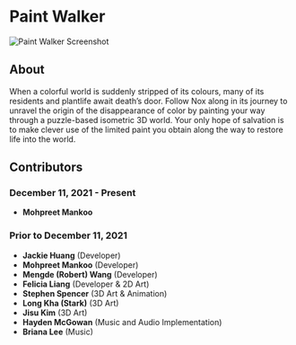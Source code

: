 # Paint Walker

![Paint Walker Screenshot](./Assets/Sprites/MainMenu/MainMenuBGWithLogo.png?raw=true)

## About
When a colorful world is suddenly stripped of its colours,
many of its residents and plantlife await death’s door.
Follow Nox along in its journey to unravel the origin of the
disappearance of color by painting your way through a puzzle-based
isometric 3D world. Your only hope of salvation is to make clever
use of the limited paint you obtain along the way
to restore life into the world.

## Contributors
### December 11, 2021 - Present
- **Mohpreet Mankoo**
### Prior to December 11, 2021
- **Jackie Huang** (Developer)
- **Mohpreet Mankoo** (Developer)
- **Mengde (Robert) Wang** (Developer)
- **Felicia Liang** (Developer & 2D Art)
- **Stephen Spencer** (3D Art & Animation)
- **Long Kha (Stark)** (3D Art)
- **Jisu Kim** (3D Art)
- **Hayden McGowan** (Music and Audio Implementation)
- **Briana Lee** (Music)
